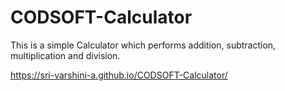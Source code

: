 # CODSOFT-Calculator
This is a simple Calculator which performs addition, subtraction, multiplication and division.

https://sri-varshini-a.github.io/CODSOFT-Calculator/
